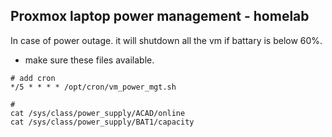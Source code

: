 ## Proxmox laptop power management - homelab

In case of power outage. it will shutdown all the vm if battary is below 60%.

- make sure these files available.
```
# add cron
*/5 * * * * /opt/cron/vm_power_mgt.sh

#
cat /sys/class/power_supply/ACAD/online
cat /sys/class/power_supply/BAT1/capacity
```
